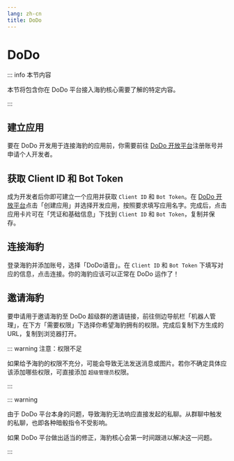 ```yaml
---
lang: zh-cn
title: DoDo
---
```


# DoDo

::: info 本节内容

本节将包含你在 DoDo 平台接入海豹核心需要了解的特定内容。

:::

## 建立应用

要在 DoDo 开发用于连接海豹的应用前，你需要前往 [DoDo 开放平台](https://doker.imdodo.com/application)注册账号并申请个人开发者。

## 获取 Client ID 和 Bot Token

成为开发者后你即可建立一个应用并获取 `Client ID` 和 `Bot Token`。在 [DoDo 开放平台](https://doker.imdodo.com/application)点击「创建应用」并选择开发应用，按照要求填写应用名字。完成后，点击应用卡片可在「凭证和基础信息」下找到 `Client ID` 和 `Bot Token`，复制并保存。

## 连接海豹

登录海豹并添加账号，选择「DoDo语音」。在 `Client ID` 和 `Bot Token` 下填写对应的信息，点击连接。你的海豹应该可以正常在 DoDo 运作了！

## 邀请海豹

要申请用于邀请海豹至 DoDo 超级群的邀请链接，前往侧边导航栏「机器人管理」，在下方「需要权限」下选择你希望海豹拥有的权限。完成后复制下方生成的 URL，复制到浏览器打开。

::: warning 注意：权限不足

如果给予海豹的权限不充分，可能会导致无法发送消息或图片。若你不确定具体应该添加哪些权限，可直接添加 `超级管理员`权限。

:::

::: warning

由于 DoDo 平台本身的问题，导致海豹无法响应直接发起的私聊。从群聊中触发的私聊，也即各种暗骰指令不受影响。

如果 DoDo 平台做出适当的修正，海豹核心会第一时间跟进以解决这一问题。

:::
